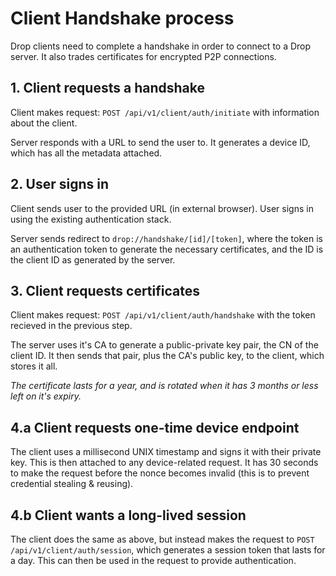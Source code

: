 # Client Handshake process

Drop clients need to complete a handshake in order to connect to a Drop server. It also trades certificates for encrypted P2P connections.

## 1. Client requests a handshake

Client makes request: `POST /api/v1/client/auth/initiate` with information about the client.

Server responds with a URL to send the user to. It generates a device ID, which has all the metadata attached.

## 2. User signs in

Client sends user to the provided URL (in external browser). User signs in using the existing authentication stack.

Server sends redirect to `drop://handshake/[id]/[token]`, where the token is an authentication token to generate the necessary certificates, and the ID is the client ID as generated by the server.

## 3. Client requests certificates

Client makes request: `POST /api/v1/client/auth/handshake` with the token recieved in the previous step.

The server uses it's CA to generate a public-private key pair, the CN of the client ID. It then sends that pair, plus the CA's public key, to the client, which stores it all.

_The certificate lasts for a year, and is rotated when it has 3 months or less left on it's expiry._

## 4.a Client requests one-time device endpoint

The client uses a millisecond UNIX timestamp and signs it with their private key. This is then attached to any device-related request. It has 30 seconds to make the request before the nonce becomes invalid (this is to prevent credential stealing & reusing).

## 4.b Client wants a long-lived session

The client does the same as above, but instead makes the request to `POST /api/v1/client/auth/session`, which generates a session token that lasts for a day. This can then be used in the request to provide authentication.
